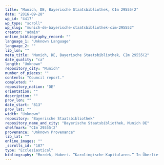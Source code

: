 ```yaml
---
title: "Munich, DE, Bayerische Staatsbibliothek, CIm 29555(2"
date: "2016-09-28"
wp_id: "4417"
wp_type: "scroll"
wp_slug: "munich-de-bayerische-staatsbibliothek-cim-295552"
creator: "admin"
online_bibliography_record: ""
language_1: "Unknown Language"
language_2: ""
lib_lon: ""
meta_title: "Munich, DE, Bayerische Staatsbibliothek, CIm 29555(2"
date_quality: "ca"
length: "Unknown"
repository_city: "Munich"
number_of_pieces: ""
contents: "Council report."
completed: ""
repository_nation: "DE"
orientation: ""
description: ""
prov_lon: ""
date_start: "813"
prov_lat: ""
width: "Unknown"
repository: "Bayerische Staatsbibliothek"
repository_name_and_city: "Bayerische Staatsbibliothek, Munich DE"
shelfmark: "CIm 29555(2"
provenance: "Unknown Provenance"
lib_lat: ""
online_images: ""
_scrolls_id: "107"
type: "Ecclesiastical"
bibliography: "Mordek, Hubert. “Karolingische Kapitularen.” In Überlieferung Und Geltung Normativer Texte Des Frühen Und Hohen Mittelalters: Vier Vorträge, Gehalten Auf Dem 35. Deutschen Historikertag 1984 in Berlin, 25–50. Quellen Und Forschungen Zum Recht Im Mittelalter, Bd. 4. Sigmaringen: J. Thorbecke, 1986."
---
```



